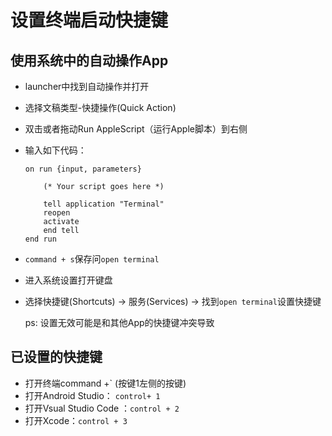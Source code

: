 # 设置终端启动快捷键

## 使用系统中的自动操作App

- launcher中找到自动操作并打开

- 选择文稿类型-快捷操作(Quick Action)

- 双击或者拖动Run AppleScript（运行Apple脚本）到右侧

- 输入如下代码：

  ```shell
  on run {input, parameters}
      
      (* Your script goes here *)
      
      tell application "Terminal"
      reopen
      activate
      end tell
  end run
  ```

- `command + s`保存问`open terminal `

- 进入系统设置打开键盘

- 选择快捷键(Shortcuts) -> 服务(Services) -> 找到`open terminal`设置快捷键

  ps: 设置无效可能是和其他App的快捷键冲突导致

## 已设置的快捷键

- 打开终端command +` (按键1左侧的按键) 
- 打开Android Studio： `control+ 1` 
- 打开Vsual Studio Code ：`control + 2`
- 打开Xcode：`control + 3`

